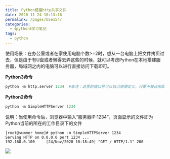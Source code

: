 ```yaml
---
title: Python搭建http共享文件
date: 2020-11-24 10:13:16
permalink: /pages/b5e154/
categories:
  - 《python》学习笔记
tags:
  - python
---
```

使用场景：在办公室或者在家使用电脑个数>=2时，想从一台电脑上把文件拷贝过去，但是由于有U盘或者懒得去弄这些的时候，就可以考虑Python在本地搭建服务器，局域网之内的电脑可以进行直接访问下载即可。
<!-- more -->

**Python3命令**

```python
python -m http.server 1234  #备注：这里的端口号可以自己随便定义，只要不被占用即可
```

**Python2命令**

```python
python -m SimpleHTTPServer 1234
```

说明：当使用命令后，浏览器中输入“服务器IP:1234”，页面显示的文件即为Python当前的所在的工作目录下的文件

```shell
[root@summer home]# python -m SimpleHTTPServer 1234
Serving HTTP on 0.0.0.0 port 1234 ...
192.168.0.100 - - [24/Nov/2020 10:18:49] "GET / HTTP/1.1" 200 -
```

![](https://cdn.jsdelivr.net/gh/lzq70112/images/blog/997.png)